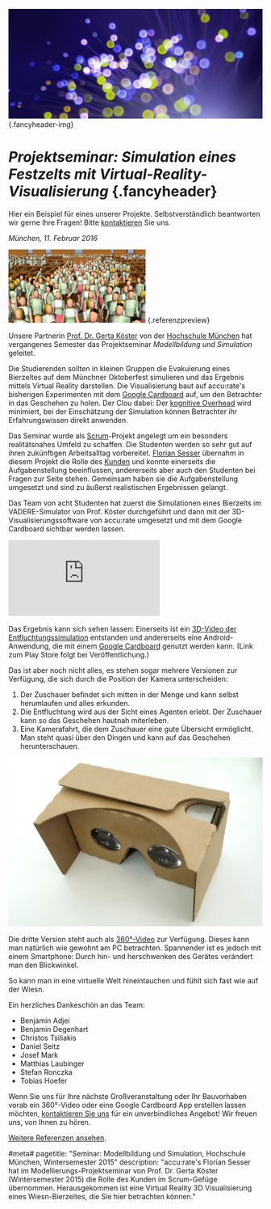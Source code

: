 ![](/img/accurate-bild-3.jpg) {.fancyheader-img}
# *Projektseminar: Simulation eines Festzelts mit Virtual-Reality-Visualisierung* {.fancyheader}

Hier ein Beispiel für eines unserer Projekte.
Selbstverständlich beantworten wir gerne Ihre Fragen!
Bitte [kontaktieren](kontakt) Sie uns.

*München, 11. Februar 2016*

[![Screenshot Google Cardboard Bierzelt Evakuierung Thumbnail](img/referenzen/projektseminar-beertent-cardboard-screenshot-thumb.jpg)](img/referenzen/projektseminar-beertent-cardboard-screenshot.jpg) {.referenzpreview}

Unsere Partnerin [Prof. Dr. Gerta Köster](das-team#gerta-koester) von der [Hochschule München](http://www.cs.hm.edu/die_fakultaet/ansprechpartner/professoren/koester/index.de.html) hat vergangenes Semester das Projektseminar *Modellbildung und Simulation* geleitet.

Die Studierenden sollten in kleinen Gruppen die Evakuierung eines Bierzeltes auf dem Münchner Oktoberfest simulieren und das Ergebnis mittels Virtual Reality darstellen.
Die Visualisierung baut auf accu:rate's bisherigen Experimenten mit dem [Google Cardboard](https://www.google.com/get/cardboard/) auf, um den Betrachter in das Geschehen zu holen.
Der Clou dabei: Der [kognitive Overhead](https://en.wikipedia.org/wiki/Cognitive_load#Extraneous) wird minimiert, bei der Einschätzung der Simulation können Betrachter ihr Erfahrungswissen direkt anwenden.

Das Seminar wurde als [Scrum](https://de.wikipedia.org/wiki/Scrum)-Projekt angelegt um ein besonders realitätsnahes Umfeld zu schaffen. 
Die Studenten werden so sehr gut auf ihren zukünftigen Arbeitsalltag vorbereitet.
[Florian Sesser](das-team#florian-sesser) übernahm in diesem Projekt die Rolle des [Kunden](https://de.wikipedia.org/wiki/Scrum#Kunden) und konnte einerseits die Aufgabenstellung beeinflussen, andererseits aber auch den Studenten bei Fragen zur Seite stehen.
Gemeinsam haben sie die Aufgabenstellung umgesetzt und sind zu äußerst realistischen Ergebnissen gelangt.

Das Team von acht Studenten hat zuerst die Simulationen eines Bierzelts im VADERE-Simulator von Prof. Köster durchgeführt und dann mit der 3D-Visualisierungssoftware von accu:rate umgesetzt und mit dem Google Cardboard sichtbar werden lassen.

<div class='embed-container'><iframe src='https://www.youtube.com/embed/5UxGIsptL5g?rel=0' frameborder='0' allowfullscreen></iframe></div>

Das Ergebnis kann sich sehen lassen: Einerseits ist ein [3D-Video der Entfluchtungssimulation](https://www.youtube.com/watch?v=5UxGIsptL5g) entstanden und andererseits eine Android-Anwendung, die mit einem [Google Cardboard](https://www.google.com/intl/de/get/cardboard/) genutzt werden kann. (Link zum Play Store folgt bei Veröffentlichung.)

Das ist aber noch nicht alles, es stehen sogar mehrere Versionen zur Verfügung, die sich durch die Position der Kamera unterscheiden:

1. Der Zuschauer befindet sich mitten in der Menge und kann selbst herumlaufen und alles erkunden.
2. Die Entfluchtung wird aus der Sicht eines Agenten erlebt. Der Zuschauer kann so das Geschehen hautnah miterleben.
3. Eine Kamerafahrt, die dem Zuschauer eine gute Übersicht ermöglicht. Man steht quasi über den Dingen und kann auf das Geschehen herunterschauen.

[![Google Cardboard erste Version](img/referenzen/projektseminar-cardboard.jpg)](img/referenzen/projektseminar-cardboard.jpg)

Die dritte Version steht auch als [360°-Video](http://youtubecreator.blogspot.de/2015/03/a-new-way-to-see-and-share-your-world.html) zur Verfügung.
Dieses kann man natürlich wie gewohnt am PC betrachten.
Spannender ist es jedoch mit einem Smartphone: Durch hin- und herschwenken des Gerätes verändert man den Blickwinkel.

So kann man in eine virtuelle Welt hineintauchen und fühlt sich fast wie auf der Wiesn.

Ein herzliches Dankeschön an das Team:

- Benjamin Adjei
- Benjamin Degenhart
- Christos Tsiliakis
- Daniel Seitz
- Josef Mark
- Matthias Laubinger
- Stefan Ronczka
- Tobias Hoefer 

Wenn Sie uns für Ihre nächste Großveranstaltung oder Ihr Bauvorhaben vorab ein 360°-Video oder eine Google Cardboard App erstellen lassen möchten, [kontaktieren Sie uns](kontakt) für ein unverbindliches Angebot! Wir freuen uns, von Ihnen zu hören.

[Weitere Referenzen ansehen](referenzen).



#meta#
pagetitle: "Seminar: Modellbildung und Simulation, Hochschule München, Wintersemester 2015"
description: "accu:rate's Florian Sesser hat im Modellierungs-Projektseminar von Prof. Dr. Gerta Köster (Wintersemester 2015) die Rolle des Kunden im Scrum-Gefüge übernommen. Herausgekommen ist eine Virtual Reality 3D Visualisierung eines Wiesn-Bierzeltes, die Sie hier betrachten können."



